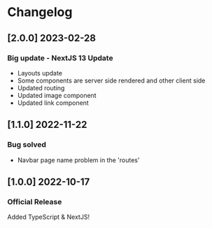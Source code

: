 # Changelog

## [2.0.0] 2023-02-28
### Big update - NextJS 13 Update
- Layouts update
- Some components are server side rendered and other client side
- Updated routing
- Updated image component
- Updated link component

## [1.1.0] 2022-11-22
### Bug solved
- Navbar page name problem in the 'routes'

## [1.0.0] 2022-10-17
### Official Release
Added TypeScript & NextJS!
